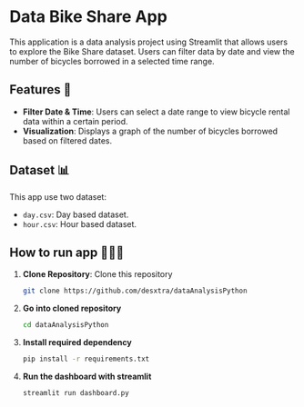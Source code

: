 # Data Bike Share App

This application is a data analysis project using Streamlit that allows users to explore the Bike Share dataset. Users can filter data by date and view the number of bicycles borrowed in a selected time range.

## Features 🧰
- **Filter Date & Time**: Users can select a date range to view bicycle rental data within a certain period.
- **Visualization**: Displays a graph of the number of bicycles borrowed based on filtered dates.

## Dataset 📊
This app use two dataset:
- `day.csv`: Day based dataset.
- `hour.csv`: Hour based dataset.

## How to run app 🏃🏻‍♂️

1. **Clone Repository**: Clone this repository
   ```bash
   git clone https://github.com/desxtra/dataAnalysisPython
   ```

2. **Go into cloned repository**
   ```bash
   cd dataAnalysisPython
   ```
3. **Install required dependency**
   ```bash
   pip install -r requirements.txt
   ```

4. **Run the dashboard with streamlit**
   ```bash
   streamlit run dashboard.py
   ```